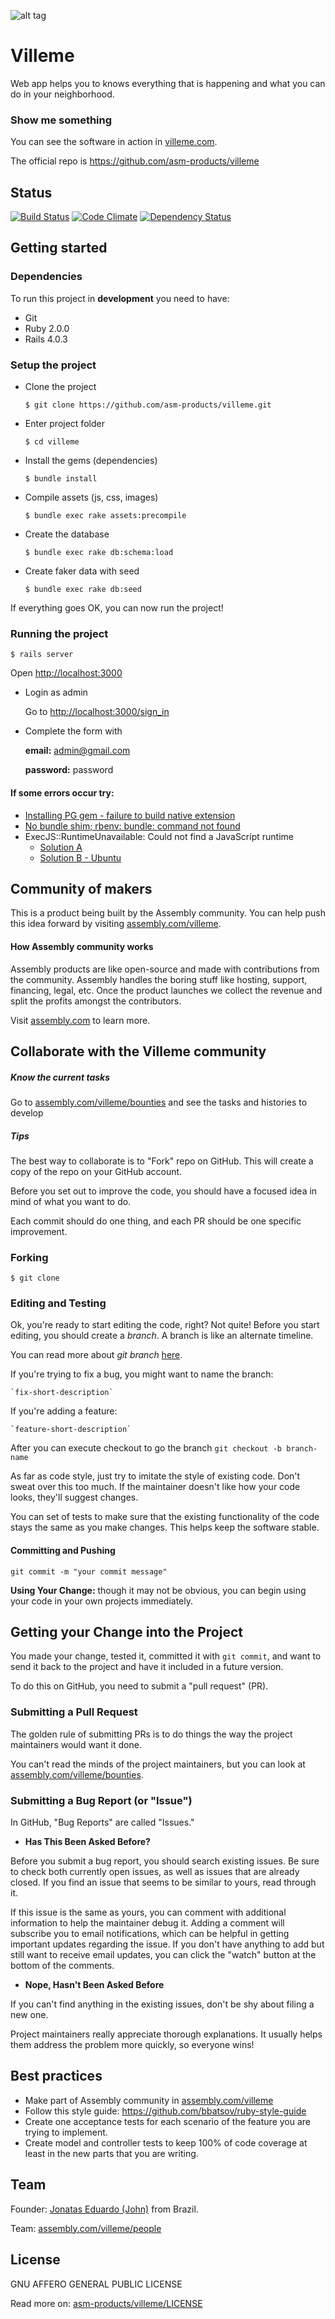 ![alt tag](http://i.imgur.com/V7T6r88.jpg)

# Villeme

Web app helps you to knows everything that is happening and what you can do in your neighborhood.

### Show me something

You can see the software in action in [villeme.com](http://www.villeme.com).

The official repo is https://github.com/asm-products/villeme

## Status

[![Build Status](https://snap-ci.com/jonatassalgado/villeme/branch/master/build_image)](https://snap-ci.com/jonatassalgado/villeme/branch/master) [![Code Climate](https://codeclimate.com/github/asm-products/villeme/badges/gpa.svg)](https://codeclimate.com/github/asm-products/villeme) [![Dependency Status](https://gemnasium.com/asm-products/villeme.svg)](https://gemnasium.com/asm-products/villeme)

## Getting started

### Dependencies

To run this project in **development** you need to have:

* Git
* Ruby 2.0.0
* Rails 4.0.3

### Setup the project

* Clone the project

	`$ git clone https://github.com/asm-products/villeme.git`

* Enter project folder
	
	`$ cd villeme`

* Install the gems (dependencies)

	`$ bundle install`

* Compile assets (js, css, images)

	`$ bundle exec rake assets:precompile`

* Create the database

	`$ bundle exec rake db:schema:load`
	
* Create faker data with seed

    `$ bundle exec rake db:seed`

If everything goes OK, you can now run the project!


### Running the project

	$ rails server

Open [http://localhost:3000](http://localhost:3000)

* Login as admin

    Go to [http://localhost:3000/sign_in](http://localhost:3000/sign_in)
    
* Complete the form with

    **email:** admin@gmail.com
    
    **password:** password

#### If some errors occur try:

* [Installing PG gem - failure to build native extension](http://stackoverflow.com/questions/19262312/installing-pg-gem-failure-to-build-native-extension/19620569#19620569)
* [No bundle shim; rbenv: bundle: command not found](https://github.com/sstephenson/rbenv/issues/576#issuecomment-50113969)
* ExecJS::RuntimeUnavailable: Could not find a JavaScript runtime
	* [Solution A](http://stackoverflow.com/questions/11598655/therubyracer-install-error)
	* [Solution B - Ubuntu](http://stackoverflow.com/questions/6282307/execjs-and-could-not-find-a-javascript-runtime)



## Community of makers

This is a product being built by the Assembly community. You can help push this idea forward by visiting [assembly.com/villeme](https://assembly.com/villeme).


#### How Assembly community works

Assembly products are like open-source and made with contributions from the community. Assembly handles the boring stuff like hosting, support, financing, legal, etc. Once the product launches we collect the revenue and split the profits amongst the contributors.

Visit [assembly.com](https://assembly.com) to learn more.



## Collaborate with the Villeme community


##### Know the current tasks

Go to [assembly.com/villeme/bounties](https://assembly.com/villeme/bounties) and see the tasks and histories to develop 

##### Tips

The best way to collaborate is to "Fork" repo on GitHub.
This will create a copy of the repo on your GitHub account.

Before you set out to improve the code, you should have a focused idea in mind of what you want to do.

Each commit should do one thing, and each PR should be one specific improvement.

### Forking


	$ git clone



### Editing and Testing


Ok, you're ready to start editing the code, right?
Not quite!
Before you start editing, you should create a *branch*.
A branch is like an alternate timeline.

You can read more about *git branch* [here](http://git-scm.com/book/en/v2/Git-Branching-Branches-in-a-Nutshell).

If you're trying to fix a bug, you might want to name the branch:
    
    `fix-short-description`
    
If you're adding a feature: 

    `feature-short-description` 
    
After you can execute checkout to go the branch
`git checkout -b branch-name`


As far as code style, just try to imitate the style of existing code.
Don't sweat over this too much.
If the maintainer doesn't like how your code looks, they'll suggest changes.

You can set of tests to make sure that the existing functionality of the code stays the same as you make changes.
This helps keep the software stable.


#### Committing and Pushing

`git commit -m "your commit message"`

**Using Your Change:** though it may not be obvious, you can begin using your code in your own projects immediately.


## Getting your Change into the Project

You made your change, tested it, committed it with `git commit`, and want to send it back to the project and have it included in a future version.

To do this on GitHub, you need to submit a "pull request" (PR).


### Submitting a Pull Request

The golden rule of submitting PRs is to do things the way the project maintainers would want it done.

You can't read the minds of the project maintainers, but you can look at [assembly.com/villeme/bounties](https://assembly.com/villeme/bounties).


### Submitting a Bug Report (or "Issue")

In GitHub, "Bug Reports" are called "Issues."


- **Has This Been Asked Before?**

Before you submit a bug report, you should search existing issues.
Be sure to check both currently open issues, as well as issues that are already closed.
If you find an issue that seems to be similar to yours, read through it.

If this issue is the same as yours, you can comment with additional information to help the maintainer debug it.
Adding a comment will subscribe you to email notifications, which can be helpful in getting important updates regarding the issue.
If you don't have anything to add but still want to receive email updates, you can click the "watch" button at the bottom of the comments.

- **Nope, Hasn't Been Asked Before**

If you can't find anything in the existing issues, don't be shy about filing a new one.

Project maintainers really appreciate thorough explanations.
It usually helps them address the problem more quickly, so everyone wins!



## Best practices 

* Make part of Assembly community in [assembly.com/villeme](https://assembly.com/villeme)
* Follow this style guide: https://github.com/bbatsov/ruby-style-guide
* Create one acceptance tests for each scenario of the feature you are trying to implement.
* Create model and controller tests to keep 100% of code coverage at least in the new parts that you are writing.


## Team

Founder: [Jonatas Eduardo (John)](https://www.facebook.com/jonataseduardo/) from Brazil.

Team: [assembly.com/villeme/people](https://assembly.com/villeme/people)


## License

GNU AFFERO GENERAL PUBLIC LICENSE

Read more on: [asm-products/villeme/LICENSE](https://github.com/asm-products/villeme/blob/master/LICENSE)
